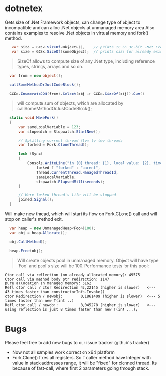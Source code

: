 dotnetex
========

Gets size of .Net Framework objects, can change type of object to incompatible and can alloc .Net objects at unmanaged memory area
Also contains examples to resolve .Net objects in virtual memory and fork() method.

```csharp
   var size = GCex.SizeOf<Object>();    // prints 12 on 32-bit .Net Framework;
   var size = GCEx.SizeOf(someObject);  // prints size for already existing object;
```
> SizeOf allows to compute size of any .Net type, including reference types, strings, arrays and so on.

```csharp
  var from = new object();
  
  callSomeMethodOrJustCodeBlock();
  
  GCEx.EnumerateSOH(from).Select(obj => GCEx.SizeOf(obj)).Sum()
```
> will compute sum of objects, which are allocated by callSomeMethodOrJustCodeBlock();

```csharp
  static void MakeFork()
  {
      var sameLocalVariable = 123;
      var stopwatch = Stopwatch.StartNew();

      // Splitting current thread flow to two threads
      var forked = Fork.CloneThread();

      lock (Sync)
      {
          Console.WriteLine("in {0} thread: {1}, local value: {2}, time to enter = {3} ms",
              forked ? "forked" : "parent",
              Thread.CurrentThread.ManagedThreadId,
              sameLocalVariable, 
              stopwatch.ElapsedMilliseconds);
      }

      // Here forked thread's life will be stopped
      joined.Signal();
  }
```

Will make new thread, which will start its flow on Fork.CLone() call and will stop on caller's method exit.

```csharp
  var heap = new UnmanagedHeap<Foo>(100);
  var obj = heap.Allocate();
  
  obj.CallMethod();
  
  heap.Free(obj);
```
> Will create objects pool in unmanaged memory. Object will have type 'Foo' and pool's size will be 100. Performance tests for this pool:
```
Ctor call via reflection (on already allocated memory): 49575
Ctor call via method body ptr redirection: 1147
pure allocation in managed memory: 6162
Refl ctor call / ctor Redirection 43,22145 (higher is slower)   <--- 43 times faster than constructorInfo.Invoke()
ctor Redirection / newobj:        0,1861409 (higher is slower)  <--- 5 times faster than new T(int ..)
Refl ctor call / newobj:          8,045278 (higher is slower)   <--- using reflection is just 8 times faster than new T(int ...);
```

# Bugs

Please feel free to add new bugs to our issue tracker (github's tracker)

  * Now not all samples work correct on x64 platform
  * Fork.Clone() fixes all registers. So if caller method have Integer with value in stack addresses range, it will be "fixed" for clonned thread. Its because of fast-call, where first 2 parameters going through stack.
